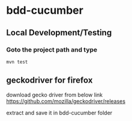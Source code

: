# bdd-cucumber

## Local Development/Testing
### Goto the project path and type
```
mvn test
```

## geckodriver for firefox

download gecko driver from below link 
https://github.com/mozilla/geckodriver/releases

extract and save it in bdd-cucumber folder
